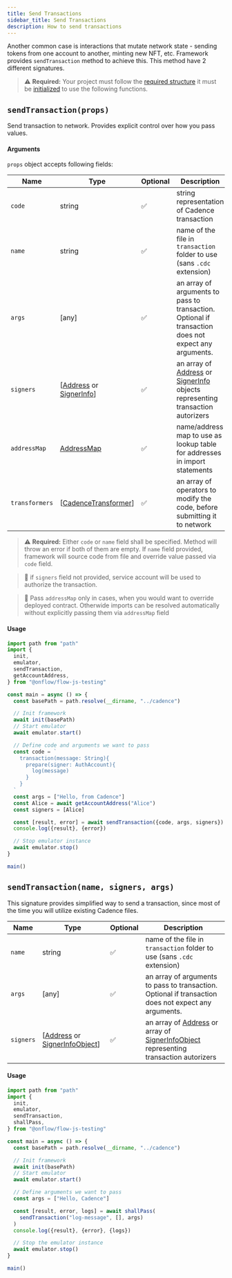 ```yaml
---
title: Send Transactions
sidebar_title: Send Transactions
description: How to send transactions
---
```


Another common case is interactions that mutate network state - sending tokens from one account to another, minting new NFT, etc. Framework provides `sendTransaction` method to achieve this. This method have 2 different signatures.

> ⚠️ **Required:** Your project must follow the [required structure](./structure.md) it must be [initialized](./init.md) to use the following functions.

## `sendTransaction(props)`

Send transaction to network.
Provides explicit control over how you pass values.

#### Arguments

`props` object accepts following fields:

| Name           | Type                                                                                                       | Optional | Description                                                                                                                                                      |
| -------------- | ---------------------------------------------------------------------------------------------------------- | -------- | ---------------------------------------------------------------------------------------------------------------------------------------------------------------- |
| `code`         | string                                                                                                     | ✅       | string representation of Cadence transaction                                                                                                                     |
| `name`         | string                                                                                                     | ✅       | name of the file in `transaction` folder to use (sans `.cdc` extension)                                                                                          |
| `args`         | [any]                                                                                                      | ✅       | an array of arguments to pass to transaction. Optional if transaction does not expect any arguments.                                                             |
| `signers`      | [[Address](../fcl-js/api.md#address) or [SignerInfo](./api.md#signerinfoobject)] | ✅       | an array of [Address](../fcl-js/api.md#address) or [SignerInfo](./api.md#signerinfoobject) objects representing transaction autorizers |
| `addressMap`   | [AddressMap](./api.md#addressmap)                                                                          | ✅       | name/address map to use as lookup table for addresses in import statements                                                                                       |
| `transformers` | [[CadenceTransformer](./#cadencetransformer)]                                                              | ✅       | an array of operators to modify the code, before submitting it to network                                                                                        |

> ⚠️ **Required:** Either `code` or `name` field shall be specified. Method will throw an error if both of them are empty.
> If `name` field provided, framework will source code from file and override value passed via `code` field.

> 📣 if `signers` field not provided, service account will be used to authorize the transaction.

> 📣 Pass `addressMap` only in cases, when you would want to override deployed contract. Otherwide
> imports can be resolved automatically without explicitly passing them via `addressMap` field

#### Usage

```javascript
import path from "path"
import {
  init,
  emulator,
  sendTransaction,
  getAccountAddress,
} from "@onflow/flow-js-testing"

const main = async () => {
  const basePath = path.resolve(__dirname, "../cadence")

  // Init framework
  await init(basePath)
  // Start emulator
  await emulator.start()

  // Define code and arguments we want to pass
  const code = `
    transaction(message: String){
      prepare(signer: AuthAccount){
        log(message)
      }
    }
  `
  const args = ["Hello, from Cadence"]
  const Alice = await getAccountAddress("Alice")
  const signers = [Alice]

  const [result, error] = await sendTransaction({code, args, signers})
  console.log({result}, {error})

  // Stop emulator instance
  await emulator.stop()
}

main()
```

## `sendTransaction(name, signers, args)`

This signature provides simplified way to send a transaction, since most of the time you will utilize existing
Cadence files.

| Name      | Type                                                                                                             | Optional | Description                                                                                                                                                             |
| --------- | ---------------------------------------------------------------------------------------------------------------- | -------- | ----------------------------------------------------------------------------------------------------------------------------------------------------------------------- |
| `name`    | string                                                                                                           | ✅       | name of the file in `transaction` folder to use (sans `.cdc` extension)                                                                                                 |
| `args`    | [any]                                                                                                            | ✅       | an array of arguments to pass to transaction. Optional if transaction does not expect any arguments.                                                                    |
| `signers` | [[Address](../fcl-js/api.md#address) or [SignerInfoObject](./api.md#signerinfoobject)] | ✅       | an array of [Address](../fcl-js/api.md#address) or array of [SignerInfoObject](./api.md#signerinfoobject) representing transaction autorizers |

#### Usage

```javascript
import path from "path"
import {
  init,
  emulator,
  sendTransaction,
  shallPass,
} from "@onflow/flow-js-testing"

const main = async () => {
  const basePath = path.resolve(__dirname, "../cadence")

  // Init framework
  await init(basePath)
  // Start emulator
  await emulator.start()

  // Define arguments we want to pass
  const args = ["Hello, Cadence"]

  const [result, error, logs] = await shallPass(
    sendTransaction("log-message", [], args)
  )
  console.log({result}, {error}, {logs})

  // Stop the emulator instance
  await emulator.stop()
}

main()
```
